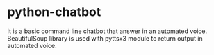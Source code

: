 # python-chatbot
It is a basic command line chatbot that answer in an automated voice.
BeautifulSoup library is used with pyttsx3 module to return output in automated voice.
